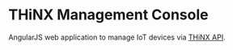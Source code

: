 # THiNX Management Console

AngularJS web application to manage IoT devices via [THiNX API](https://github.com/suculent/thinx-device-api).
